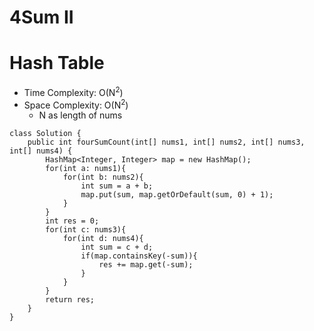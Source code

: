 # 4Sum II
# Hash Table
* Time Complexity: O(N<sup>2</sup>)
* Space Complexity: O(N<sup>2</sup>)
	* N as length of nums
```
class Solution {
    public int fourSumCount(int[] nums1, int[] nums2, int[] nums3, int[] nums4) {
        HashMap<Integer, Integer> map = new HashMap();
        for(int a: nums1){
            for(int b: nums2){
                int sum = a + b;
                map.put(sum, map.getOrDefault(sum, 0) + 1);
            }
        }
        int res = 0;
        for(int c: nums3){
            for(int d: nums4){
                int sum = c + d;
                if(map.containsKey(-sum)){
                    res += map.get(-sum);
                }
            }
        }
        return res;
    }
}
```